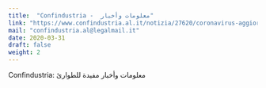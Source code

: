 ```yaml
---
title:  "Confindustria -  معلومات وأخبار"
link: "https://www.confindustria.al.it/notizia/27620/coronavirus-aggiornamenti/"
mail: "confindustria.al@legalmail.it"
date: 2020-03-31
draft: false
weight: 2
---
```


Confindustria: معلومات وأخبار مفيدة للطوارئ

